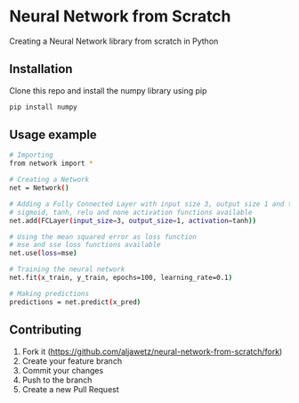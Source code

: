 # Neural Network from Scratch
Creating a Neural Network library from scratch in Python

## Installation

Clone this repo and install the numpy library using pip
```sh
pip install numpy
```

## Usage example

```sh
# Importing
from network import *

# Creating a Network
net = Network()

# Adding a Fully Connected Layer with input size 3, output size 1 and tanh activation function to the network
# sigmoid, tanh, relu and none activation functions available
net.add(FCLayer(input_size=3, output_size=1, activation=tanh))

# Using the mean squared error as loss function
# mse and sse loss functions available
net.use(loss=mse)

# Training the neural network
net.fit(x_train, y_train, epochs=100, learning_rate=0.1)

# Making predictions
predictions = net.predict(x_pred)
```

## Contributing

1. Fork it (<https://github.com/aljawetz/neural-network-from-scratch/fork>)
2. Create your feature branch
3. Commit your changes
4. Push to the branch
5. Create a new Pull Request
